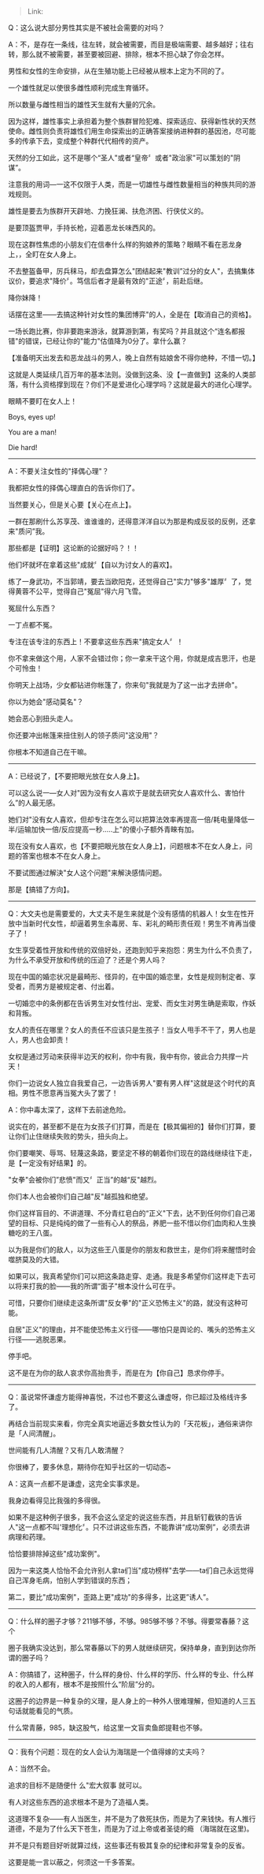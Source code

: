 > Link: 

Q：这么说大部分男性其实是不被社会需要的对吗？

A：不，是存在一条线，往左转，就会被需要，而目是极端需要、越多越好；往右转，那么就不被需要，甚至要被回避、排除，根本不担心缺了你会怎样。

男性和女性的生命安排，从在生殖功能上已经被从根本上定为不同的了。

一个雄性就足以使很多雌性顺利完成生育循环。

所以数量与雌性相当的雄性天生就有大量的冗余。

因为这样，雄性事实上承担着为整个族群冒险犯难、探索适应、获得新性状的天然使命。雌性则负责将雄性们用生命探索出的正确答案接纳进种群的基因池，尽可能多的传承下去，变成整个种群代代相传的资产。

天然的分工如此，这不是哪个“圣人"或者“皇帝〞或者"政治家"可以策划的"阴谋”。

注意我的用词—一这不仅限于人类，而是一切雄性与雌性数量相当的种族共同的游戏规则。

雄性是要去为族群开天辟地、力挽狂澜、扶危济困、行侠仗义的。

是要顶盔贾甲，手持长枪，迎着恶龙长味西风的。

现在这群性焦虑的小朋友们在信奉什么样的狗娘养的策略？眼睛不看在恶龙身上，，全盯在女人身上。

不去整盔备甲，厉兵秣马，却去盘算怎么"团结起来"教训”过分的女人"，去搞集体议价，要追求"降价〞。笃信后者才是最有效的"正途〞，前赴后继。

降你妹降！

话摆在这里——去搞这种针对女性的集团博弈"的人，全是在【取消自己的资格】。

一场长跑比赛，你非要跑来游泳，就算游到第，有奖吗？并且就这个“连名都报错"的错误，已经让你的"能力"估值降为0分了。拿什么赢？

【准备明天出发去和恶龙战斗的男人，晚上自然有姑娘舍不得你绝种，不惜一切。】

这就是人类延续几百万年的基本法则。没做到这条、没【一直做到】这条的人类部落，有什么资格撑到现在？你们不是爱进化心理学吗？这就是最大的进化心理学。

眼睛不要盯在女人上！

Boys, eyes up!

You are a man!

Die hard!

---

A：不要关注女性的"择偶心理"？

我都把女性的择偶心理直白的告诉你们了。

当然要关心，但是关心要【关心在点上】。

一群在那刷什么苏享茂、谁谁谁的，还得意洋洋自以为那是构成反驳的反例，还拿来"质问”我。

那些都是【证明】这论断的论据好吗？！！

他们坏就坏在拿着这些"成就〞【自以为讨女人的喜欢】。

练了一身武功，不当郭靖，要去当欧阳克，还觉得自己"实力"够多"雄厚〞了，觉得黄蓉不公平，觉得自己"冤屈"得六月飞雪。

冤屈什么东西？

一丁点都不冤。

专注在该专注的东西上！不要拿这些东西来"搞定女人〞！

你不拿来做这个用，人家不会错过你；你一拿来干这个用，你就是成吉思汗，也是个可怜虫！

你明天上战场，少女都钻进你帐篷了，你来句"我就是为了这一出才去拼命"。

你以为她会"感动莫名"？

她会恶心到扭头走人。

你还要冲出帐篷来扭住别人的领子质问"这没用"？

你根本不知道自己在干嘛。

---

A：已经说了，【不要把眼光放在女人身上】。

可以这么说一—女人对"因为没有女人喜欢于是就去研究女人喜欢什么、害怕什么”的人最无感。

她们对"没有女人喜欢，但却专注在怎么可以把算法效率再提高一倍/耗电量降低一半/运输加快一倍/反应提高一秒..…上"的傻小子额外青睞有加。

现在没有女人喜欢，也【不要把眼光放在女人身上】，问题根本不在女人身上，问题的答案也根本不在女人身上。

不要试图通过解決"女人这个问题"来解決感情问题。

那是【搞错了方向】。

---

Q：大文夫也是需要爱的，大丈夫不是生来就是个没有感情的机器人！女生在性开放中当新时代女性，却逼着男生余毒房、车、彩礼的畸形责任观！男生不肯再当傻子了！

女生享受着性开放和传统的双倍好处，还跑到知乎来抱怨：男生为什么不负责了，为什么不承受开放和传统的压迫了？还是个男人吗？

现在中国的婚恋状况是最畸形、怪异的，在中国的婚恋里，女性是规则制定者、享受者，而男方是被规定者、付出着。

一切婚恋中的条例都在告诉男生对女性付出、宠爱、而女生对男生确是索取，作妖和背叛。

女人的责任在哪里？女人的责任不应该只是生孩子！当女人甩手不干了，男人也是人，男人也会卸责！

女权是通过芳动来获得半边天的权利，你中有我，我中有你，彼此合力共撑一片天！

你们一边说女人独立自我爱自己，一边告诉男人"要有男人样"这就是这个时代的真相。男性不愿意再当冤大头了罢了！

A：你中毒太深了，这样下去前途危险。

说实在的，甚至都不是在为女孩子们打算，而是在【极其偏袒的】替你们打算，要让你们止住继续失败的势头，扭头向上。

你们要嘲笑、辱骂、轻蔑这条路，要坚定不移的朝着你们现在的路线继续往下走，是【一定没有好结果】的。

"女拳"会被你们”悲愤"而又〞正当”的越“反"越烈。

你们本人也会被你们自己越"反"越孤独和绝望。

你们这样盲目的、不讲道理、不分青红皂白的“正义"下去，达不到任何你们自己渴望的目标、只是纯纯的做了一些有心人的祭品，养肥一些不惜以你们血肉和人生换糖吃的王八蛋。

以为我是你们的敌人，以为这些王八蛋是你的朋友和救世主，是你们将来醒悟时会噬脐莫及的大错。

如果可以，我真希望你们可以把这条路走穿、走通。我是多希望你们这样走下去可以将来打我的脸——我的所谓“面子"根本没什么可在乎。

可惜，只要你们继续走这条所谓"反女拳"的"正义恐怖主义"的路，就没有这种可能。

自居"正义"的理由，并不能使恐怖主义行径——哪怕只是舆论的、嘴头的恐怖主义行径——逃脱恶果。

停手吧。

这不是在为你的敌人哀求你高抬贵手，而是在为【你自己】恳求你停手。

---

Q：虽说常怀谦虛方能得神喜悦，不过也不要这么谦虚呀，你已超过及格线许多了。

再结合当前现实来看，你完全真实地逼近多数女性认为的「天花板」，通俗来讲你是「人间清醒」。

世间能有几人清醒？又有几人敢清醒？

你很棒了，要多休息，期待你在知乎社区的一切动态~

A：这真一点都不是谦虚，这完全实事求是。

我身边看得见比我强的多得很。

如果不是这种例子很多，我不会这么坚定的说这些东西，并且斩钉截铁的告诉人"这一点都不叫'理想化〞。只不过讲这些东西，不能靠讲“成功案例”，必须去讲病理和药理。

恰恰要排除掉这些"成功案例"。

因为一来这类人恰怡不会允许别人拿ta们当"成功榜样"去学——ta们自己永远觉得自己浑身毛病，怕别人学到错误的东西；

第二，要比"成功案例"，歪路上更"成功"的多得多，比这更”诱人”。

---

Q：什么样的圈子才够？211够不够，不够。985够不够？不够。得要常春藤？这个

圈子我确实没达到，那么常春藤以下的男人就继续研究，保持单身，直到到达你所谓的圈子吗？

A：你搞错了，这种圈子，什么样的身份、什么样的学历、什么样的专业、什么样的收入的人都有，根本不是按照什么“阶层”分的。

这圈子的边界是一种复杂的义理，是人身上的一种外人很难理解，但知道的人三五句话就能看见的气质。

什么常青藤，985，缺这股气，给这里一文盲卖鱼郎提鞋也不够。

---

Q：我有个问题：现在的女人会认为海瑞是一个值得嫁的丈夫吗？

A：当然不会。

追求的目标不是随便什 么"宏大叙事 就可以。

有人对这些东西的追求根本不是为了造福人类。

这道理不复杂——有人当医生，并不是为了救死扶伤，而是为了来钱快。有人推行道德，不是为了什么天下苍生，而是为了过上帝或者圣徒的瘾 （海瑞就在这里)。

并不是只有题目好听就算过线，这些事还有极其复杂的纪律和非常复杂的反省。

这要是能一言以蔽之，何须这一千多答案。